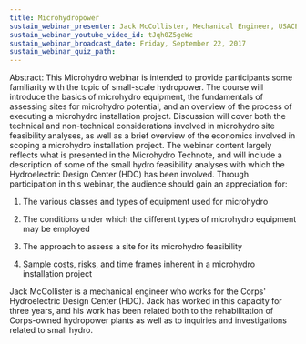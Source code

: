 ```yaml
---
title: Microhydropower
sustain_webinar_presenter: Jack McCollister, Mechanical Engineer, USACE Hydroelectric Design Center
sustain_webinar_youtube_video_id: tJqh0Z5geWc
sustain_webinar_broadcast_date: Friday, September 22, 2017
sustain_webinar_quiz_path:
---
```


Abstract: This Microhydro webinar is intended to provide participants some familiarity with the topic of small-scale hydropower. The course will introduce the basics of microhydro equipment, the fundamentals of assessing sites for microhydro potential, and an overview of the process of executing a microhydro installation project. Discussion will cover both the technical and non-technical considerations involved in microhydro site feasibility analyses, as well as a brief overview of the economics involved in scoping a microhydro installation project. The webinar content largely reflects what is presented in the Microhydro Technote, and will include a description of some of the small hydro feasibility analyses with which the Hydroelectric Design Center (HDC) has been involved.
Through participation in this webinar, the audience should gain an appreciation for:

1. The various classes and types of equipment used for microhydro

2. The conditions under which the different types of microhydro equipment may be employed

3. The approach to assess a site for its microhydro feasibility

4. Sample costs, risks, and time frames inherent in a microhydro installation project

Jack McCollister is a mechanical engineer who works for the Corps' Hydroelectric Design Center (HDC). Jack has worked in this capacity for three years, and his work has been related both to the rehabilitation of Corps-owned hydropower plants as well as to inquiries and investigations related to small hydro.
